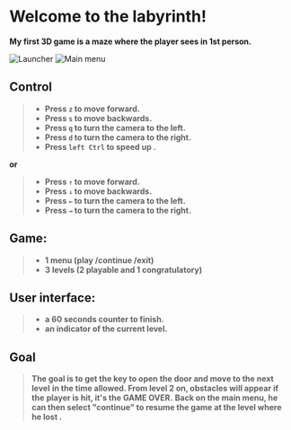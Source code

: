 # Welcome to the labyrinth!
**My first 3D game is a maze where the player sees in 1st person.**

![Launcher](https://drive.google.com/uc?export=view&id=1Bj8fis0sHceHrhw6C5DFiF9JdOTEcLo5)
![Main menu](https://drive.google.com/uc?export=view&id=1lp1wiwnkuX4880aT7xHLO8HnQBChnfXl)
## Control

> - **Press `z` to move forward.**
>  - **Press `s` to move backwards.**
>   - **Press `q` to turn the camera to the left.** 
>   - **Press `d` to turn the camera to the right.**
>   - **Press `left Ctrl` to speed up .**

**or**

> - **Press `↑` to move forward.** 
>  - **Press `↓` to move backwards.**  
>  - **Press `←` to turn the camera to the left.** 
>  - **Press `→` to turn the camera to the right.**
## Game:
> - **1 menu (play /continue /exit)**
> - **3 levels (2 playable and 1 congratulatory)**

## User interface:
> - **a 60 seconds counter to finish.**
> - **an indicator of the current level.**

## Goal
> **The goal is to get the key to open the door and move to the next level**
> **in the time allowed. From level 2 on, obstacles will appear if the**
> **player is hit, it's the GAME OVER.**
> **Back on the main menu, he can then select "continue" to resume the game at the level where he lost .**

